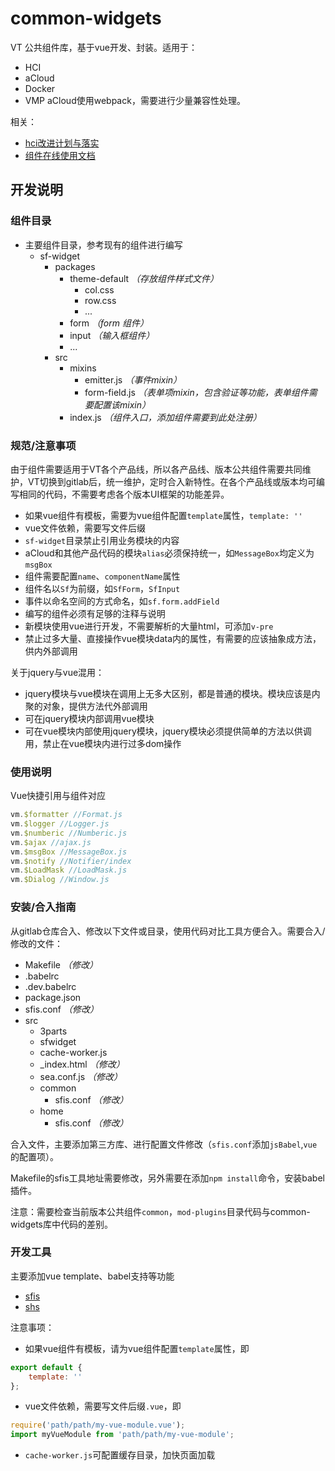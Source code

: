 # common-widgets
VT 公共组件库，基于vue开发、封装。适用于：
* HCI
* aCloud
* Docker
* VMP
aCloud使用webpack，需要进行少量兼容性处理。

相关：

- [hci改进计划与落实](http://gitlab.ued.io/sf-creative-group/hci-improve/tree/master)
- [组件在线使用文档](http://200.200.151.26/vt/docs/#/docs)

## 开发说明

### 组件目录
* 主要组件目录，参考现有的组件进行编写
    * sf-widget
        * packages
            * theme-default *（存放组件样式文件）*
                * col.css
                * row.css
                * ...
            * form *（form 组件）*
            * input *（输入框组件）*
            * ...
        * src
            * mixins
                * emitter.js *（事件mixin）*
                * form-field.js *（表单项mixin，包含验证等功能，表单组件需要配置该mixin）*
            * index.js *（组件入口，添加组件需要到此处注册）*

### 规范/注意事项
由于组件需要适用于VT各个产品线，所以各产品线、版本公共组件需要共同维护，VT切换到gitlab后，统一维护，定时合入新特性。在各个产品线或版本均可编写相同的代码，不需要考虑各个版本UI框架的功能差异。

* 如果vue组件有模板，需要为vue组件配置`template`属性，`template: ''`
* vue文件依赖，需要写文件后缀
* `sf-widget`目录禁止引用业务模块的内容
* aCloud和其他产品代码的模块`alias`必须保持统一，如`MessageBox`均定义为`msgBox`
* 组件需要配置`name`、`componentName`属性
* 组件名以`Sf`为前缀，如`SfForm`，`SfInput`
* 事件以命名空间的方式命名，如`sf.form.addField`
* 编写的组件必须有足够的注释与说明
* 新模块使用vue进行开发，不需要解析的大量html，可添加`v-pre`
* 禁止过多大量、直接操作vue模块data内的属性，有需要的应该抽象成方法，供内外部调用

关于jquery与vue混用：
* jquery模块与vue模块在调用上无多大区别，都是普通的模块。模块应该是内聚的对象，提供方法代外部调用
* 可在jquery模块内部调用vue模块
* 可在vue模块内部使用jquery模块，jquery模块必须提供简单的方法以供调用，禁止在vue模块内进行过多dom操作

### 使用说明
Vue快捷引用与组件对应
```javascript
vm.$formatter //Format.js
vm.$logger //Logger.js
vm.$numberic //Numberic.js
vm.$ajax //ajax.js
vm.$msgBox //MessageBox.js
vm.$notify //Notifier/index
vm.$LoadMask //LoadMask.js
vm.$Dialog //Window.js
```

### 安装/合入指南
从gitlab仓库合入、修改以下文件或目录，使用代码对比工具方便合入。需要合入/修改的文件：
* Makefile *（修改）*
* .babelrc
* .dev.babelrc
* package.json
* sfis.conf *（修改）*
* src
    * 3parts
    * sfwidget
    * cache-worker.js
    * _index.html *（修改）*
    * sea.conf.js *（修改）*
    * common
        * sfis.conf *（修改）*
    * home
        * sfis.conf *（修改）*

合入文件，主要添加第三方库、进行配置文件修改（`sfis.conf`添加`jsBabel`,`vue`的配置项）。

Makefile的sfis工具地址需要修改，另外需要在添加`npm install`命令，安装babel插件。

注意：需要检查当前版本公共组件`common`，`mod-plugins`目录代码与common-widgets库中代码的差别。


### 开发工具
主要添加vue template、babel支持等功能
* [sfis](http://200.200.151.26:800/vt/sfis.git)
* [shs](http://200.200.151.26:800/vt/sfis.git)

注意事项：
* 如果vue组件有模板，请为vue组件配置`template`属性，即
```javascript
export default {
    template: ''
};
```
* vue文件依赖，需要写文件后缀`.vue`，即
```javascript
require('path/path/my-vue-module.vue');
import myVueModule from 'path/path/my-vue-module';
```
* `cache-worker.js`可配置缓存目录，加快页面加载




